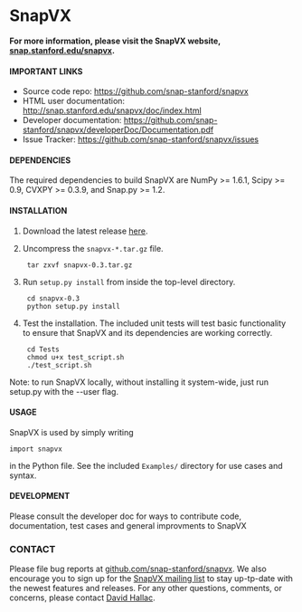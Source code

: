 SnapVX
=====================

**For more information, please visit the SnapVX website, [snap.stanford.edu/snapvx](http://snap.stanford.edu/snapvx/).**

#### IMPORTANT LINKS
- Source code repo: https://github.com/snap-stanford/snapvx
- HTML user documentation: http://snap.stanford.edu/snapvx/doc/index.html
- Developer documentation: https://github.com/snap-stanford/snapvx/developerDoc/Documentation.pdf
- Issue Tracker: https://github.com/snap-stanford/snapvx/issues

#### DEPENDENCIES
The required dependencies to build SnapVX are NumPy >= 1.6.1, Scipy >= 0.9, CVXPY >= 0.3.9, and Snap.py >= 1.2.

#### INSTALLATION
1. Download the latest release [here](http://snap.stanford.edu/snapvx/release/).
2. Uncompress the `snapvx-*.tar.gz` file.

        tar zxvf snapvx-0.3.tar.gz

3. Run `setup.py install` from inside the top-level directory.

        cd snapvx-0.3
        python setup.py install

4. Test the installation. The included unit tests will test basic functionality to ensure that SnapVX and its dependencies are working correctly.

        cd Tests
        chmod u+x test_script.sh
        ./test_script.sh

Note: to run SnapVX locally, without installing it system-wide, just run setup.py with the --user flag.

#### USAGE
SnapVX is used by simply writing
```
import snapvx
```
in the Python file. See the included `Examples/` directory for use cases and syntax.

#### DEVELOPMENT
Please consult the developer doc for ways to contribute code, documentation, test cases and general improvments to SnapVX

### CONTACT
Please file bug reports at [github.com/snap-stanford/snapvx](https://github.com/snap-stanford/snapvx). We also encourage you to sign up for the [SnapVX mailing list](http://snap.stanford.edu/snapvx/) to stay up-tp-date with the newest features and releases. For any other questions, comments, or concerns, please contact [David Hallac](http://www.stanford.edu/~hallac/).
